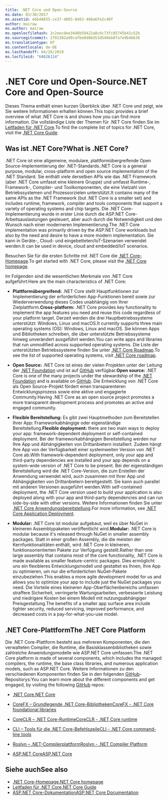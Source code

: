 ```yaml
---
title: .NET Core und Open-Source
ms.date: 03/30/2017
ms.assetid: e6bd4655-ce37-4003-8462-468a6fe2c40f
author: mairaw
ms.author: mairaw
ms.openlocfilehash: 2c2eecdee3448b59422a8c6c73fc85745b41c52b
ms.sourcegitcommit: 2701302a99cafbe0d86d53d540eb0fa7e9b46b36
ms.translationtype: HT
ms.contentlocale: de-DE
ms.lasthandoff: 04/28/2019
ms.locfileid: "64626114"
---
```

# <a name="net-core-and-open-source"></a><span data-ttu-id="90651-102">.NET Core und Open-Source</span><span class="sxs-lookup"><span data-stu-id="90651-102">.NET Core and Open-Source</span></span>
<span data-ttu-id="90651-103">Dieses Thema enthält einen kurzen Überblick über .NET Core und zeigt, wie Sie weitere Informationen erhalten können.</span><span class="sxs-lookup"><span data-stu-id="90651-103">This topic provides a brief overview  of what .NET Core is and shows how you can find more information.</span></span> <span data-ttu-id="90651-104">Die vollständige Liste der Themen für .NET Core finden Sie im [Leitfaden für .NET Core](../../core/index.md).</span><span class="sxs-lookup"><span data-stu-id="90651-104">To find the complete list of topics for .NET Core, visit the [.NET Core Guide](../../core/index.md).</span></span>
  
<a name="BKMK_WhatisNETCore"></a>   
## <a name="what-is-net-core"></a><span data-ttu-id="90651-105">Was ist .NET Core?</span><span class="sxs-lookup"><span data-stu-id="90651-105">What is .NET Core?</span></span>  
 <span data-ttu-id="90651-106">.NET Core ist eine allgemeine, modulare, plattformübergreifende Open Source-Implementierung der .NET-Standards.</span><span class="sxs-lookup"><span data-stu-id="90651-106">.NET Core is a general purpose, modular, cross-platform and open source implementation of the .NET Standard.</span></span> <span data-ttu-id="90651-107">Sie enthält viele derselben APIs wie das .NET Framework (aber .NET Core umfasst eine kleinere Gruppe) und umfasst Runtime-, Framework-, Compiler- und Toolkomponenten, die eine Vielzahl von Betriebssystemen und Prozessorzielen unterstützt.</span><span class="sxs-lookup"><span data-stu-id="90651-107">It contains many of the same APIs as the .NET Framework (but .NET Core is a smaller set) and includes runtime, framework, compiler and tools components that support a variety of operating systems and chip targets.</span></span> <span data-ttu-id="90651-108">Die .NET Core-Implementierung wurde in erster Linie durch die ASP.NET Core-Arbeitsauslastungen gesteuert, aber auch durch die Notwendigkeit und den Wunsch nach einer moderneren Implementierung.</span><span class="sxs-lookup"><span data-stu-id="90651-108">The .NET Core implementation was primarily driven by the ASP.NET Core workloads but also by the need and desire to have a more modern implementation.</span></span> <span data-ttu-id="90651-109">Sie kann in Geräte-, Cloud- und eingebetteten/IoT-Szenarien verwendet werden.</span><span class="sxs-lookup"><span data-stu-id="90651-109">It can be used in device, cloud and embedded/IoT scenarios.</span></span>  
  
 <span data-ttu-id="90651-110">Besuchen Sie für die ersten Schritte mit .NET Core die [.NET Core-Homepage](https://www.microsoft.com/net/core).</span><span class="sxs-lookup"><span data-stu-id="90651-110">To get started with .NET Core, please visit the [.NET Core homepage](https://www.microsoft.com/net/core).</span></span>  
  
 <span data-ttu-id="90651-111">Im Folgenden sind die wesentlichen Merkmale von .NET Core aufgeführt:</span><span class="sxs-lookup"><span data-stu-id="90651-111">Here are the main characteristics of .NET Core:</span></span>  
  
- <span data-ttu-id="90651-112">**Plattformübergreifend:** .NET Core stellt Hauptfunktionen zur Implementierung der erforderlichen App-Funktionen bereit sowie zur Wiederverwendung dieses Codes unabhängig von Ihrer Zielplattform.</span><span class="sxs-lookup"><span data-stu-id="90651-112">**Cross-platform:** .NET Core provides key functionality to implement the app features you need and reuse this code regardless of your platform target.</span></span> <span data-ttu-id="90651-113">Derzeit werden die drei Hauptbetriebssysteme unterstützt: Windows, Linux und macOS.</span><span class="sxs-lookup"><span data-stu-id="90651-113">It currently supports three main operating systems (OS): Windows, Linux and macOS.</span></span> <span data-ttu-id="90651-114">Sie können Apps und Bibliotheken schreiben, die über unterstützte Betriebssysteme hinweg unverändert ausgeführt werden.</span><span class="sxs-lookup"><span data-stu-id="90651-114">You can write apps and libraries that run unmodified across supported operating systems.</span></span> <span data-ttu-id="90651-115">Die Liste der unterstützten Betriebssysteme finden Sie unter [.NET Core Roadmap](https://github.com/dotnet/core/blob/master/roadmap.md).</span><span class="sxs-lookup"><span data-stu-id="90651-115">To see the list of supported operating systems, visit [.NET Core roadmap](https://github.com/dotnet/core/blob/master/roadmap.md).</span></span>
  
- <span data-ttu-id="90651-116">**Open Source:** .NET Core ist eines der vielen Projekten unter der Leitung der [.NET Foundation](https://www.dotnetfoundation.org/) und ist auf [GitHub](https://github.com/) verfügbar.</span><span class="sxs-lookup"><span data-stu-id="90651-116">**Open source:** .NET Core is one of the many projects under the stewardship of the [.NET Foundation](https://www.dotnetfoundation.org/) and is available on [GitHub](https://github.com/).</span></span>  <span data-ttu-id="90651-117">Die Entwicklung von .NET Core als Open Source-Projekt fördert einen transparenteren Entwicklungsprozess sowie eine aktive und engagierte Community.</span><span class="sxs-lookup"><span data-stu-id="90651-117">Having .NET Core as an open source project promotes a more transparent development process and promotes an active and engaged community.</span></span>  
  
- <span data-ttu-id="90651-118">**Flexible Bereitstellung:** Es gibt zwei Hauptmethoden zum Bereitstellen Ihrer App: Frameworkabhängige oder eigenständige Bereitstellung.</span><span class="sxs-lookup"><span data-stu-id="90651-118">**Flexible deployment:** there are two main ways to deploy your app: framework-dependent deployment or self-contained deployment.</span></span> <span data-ttu-id="90651-119">Bei der frameworkabhängigen Bereitstellung werden nur Ihre App und Abhängigkeiten von Drittanbietern installiert. Zudem hängt Ihre App von der Verfügbarkeit einer systemweiten Version von .NET Core ab.</span><span class="sxs-lookup"><span data-stu-id="90651-119">With framework-dependent deployment, only your app and third-party dependencies are installed and your app depends on a system-wide version of .NET Core to be present.</span></span>  <span data-ttu-id="90651-120">Bei der eigenständigen Bereitstellung wird die .NET Core-Version, die zum Erstellen der Anwendung verwendet wird, auch zusammen mit Ihrer App und Abhängigkeiten von Drittanbietern bereitgestellt. Sie kann auch parallel mit anderen Versionen ausgeführt werden.</span><span class="sxs-lookup"><span data-stu-id="90651-120">With self-contained deployment, the .NET Core version used to build your application is also deployed along with your app and third-party dependencies and can run side-by-side with other versions.</span></span>    <span data-ttu-id="90651-121">Weitere Informationen finden Sie unter [.NET Core Anwendungsbereitstellung](../../core/deploying/index.md).</span><span class="sxs-lookup"><span data-stu-id="90651-121">For more information, see [.NET Core Application Deployment](../../core/deploying/index.md).</span></span>

- <span data-ttu-id="90651-122">**Modular:** .NET Core ist modular aufgebaut, weil es über NuGet in kleineren Assemblypaketen veröffentlicht wird.</span><span class="sxs-lookup"><span data-stu-id="90651-122">**Modular:** .NET Core is modular because it's released through NuGet in smaller assembly packages.</span></span> <span data-ttu-id="90651-123">Statt in einer großen Assembly, die die meisten der Kernfunktionalitäten enthält, wird .NET Core in kleineren, funktionsorientierten Pakete zur Verfügung gestellt.</span><span class="sxs-lookup"><span data-stu-id="90651-123">Rather than one large assembly that contains most of the core functionality, .NET Core is made available as smaller feature-centric packages.</span></span> <span data-ttu-id="90651-124">Dies ermöglicht uns ein flexibleres Entwicklungsmodell und gestattet es Ihnen, Ihre App zu optimieren, um nur die erforderlichen NuGet-Pakete einzubeziehen.</span><span class="sxs-lookup"><span data-stu-id="90651-124">This enables a more agile development model for us and allows you to optimize your app to include just the NuGet packages you need.</span></span> <span data-ttu-id="90651-125">Die Vorteile eines kleineren App-Oberflächenbereichs umfassen straffere Sicherheit, verringerte Wartungsarbeiten, verbesserte Leistung und niedrigere Kosten bei einem Modell mit nutzungsabhängiger Preisgestaltung.</span><span class="sxs-lookup"><span data-stu-id="90651-125">The benefits of a smaller app surface area include tighter security, reduced servicing, improved performance, and decreased costs in a pay-for-what-you-use model.</span></span>  
  
## <a name="the-net-core-platform"></a><span data-ttu-id="90651-126">.NET Core-Plattform</span><span class="sxs-lookup"><span data-stu-id="90651-126">The .NET Core Platform</span></span>  
 <span data-ttu-id="90651-127">Die .NET Core-Plattform besteht aus mehreren Komponenten, die den verwalteten Compiler, die Runtime, die Basisklassenbibliotheken sowie zahlreiche Anwendungsmodelle wie ASP.NET Core umfassen.</span><span class="sxs-lookup"><span data-stu-id="90651-127">The .NET Core platform is made of several components, which includes the managed compilers, the runtime, the base class libraries, and numerous application models, such as ASP.NET Core.</span></span> <span data-ttu-id="90651-128">Weitere Informationen zu den verschiedenen Komponenten finden Sie in den folgenden [GitHub](https://github.com/)-Repositorys:</span><span class="sxs-lookup"><span data-stu-id="90651-128">You can learn more about the different components and get engaged, by visiting the following [GitHub](https://github.com/) repos:</span></span>  
  
- [<span data-ttu-id="90651-129">.NET Core</span><span class="sxs-lookup"><span data-stu-id="90651-129">.NET Core</span></span>](https://github.com/dotnet/core)  
  
- [<span data-ttu-id="90651-130">CoreFX – Grundlegende .NET Core-Bibliotheken</span><span class="sxs-lookup"><span data-stu-id="90651-130">CoreFX - .NET Core foundational libraries</span></span>](https://github.com/dotnet/corefx)  
  
- [<span data-ttu-id="90651-131">CoreCLR – .NET Core-Runtime</span><span class="sxs-lookup"><span data-stu-id="90651-131">CoreCLR - .NET Core runtime</span></span>](https://github.com/dotnet/coreclr)  
  
- [<span data-ttu-id="90651-132">CLI – Tools für die .NET Core-Befehlszeile</span><span class="sxs-lookup"><span data-stu-id="90651-132">CLI - .NET Core command-line tools</span></span>](https://github.com/dotnet/cli)  
  
- [<span data-ttu-id="90651-133">Roslyn – .NET-Compilerplattform</span><span class="sxs-lookup"><span data-stu-id="90651-133">Roslyn - .NET Compiler Platform</span></span>](https://github.com/dotnet/roslyn)  
  
- [<span data-ttu-id="90651-134">ASP.NET Core</span><span class="sxs-lookup"><span data-stu-id="90651-134">ASP.NET Core</span></span>](https://github.com/aspnet/home)  
  
## <a name="see-also"></a><span data-ttu-id="90651-135">Siehe auch</span><span class="sxs-lookup"><span data-stu-id="90651-135">See also</span></span>

- [<span data-ttu-id="90651-136">.NET Core-Homepage</span><span class="sxs-lookup"><span data-stu-id="90651-136">.NET Core homepage</span></span>](https://www.microsoft.com/net/core)
- [<span data-ttu-id="90651-137">Leitfaden für .NET Core</span><span class="sxs-lookup"><span data-stu-id="90651-137">.NET Core Guide</span></span>](../../core/index.md)
- [<span data-ttu-id="90651-138">ASP.NET Core-Dokumentation</span><span class="sxs-lookup"><span data-stu-id="90651-138">ASP.NET Core Documentation</span></span>](/aspnet/core/)
